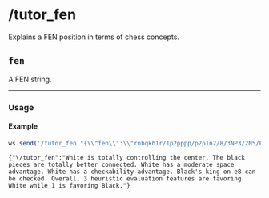 # /tutor_fen

Explains a FEN position in terms of chess concepts.

## `fen`

A FEN string.

---

### Usage

#### Example

```js
ws.send('/tutor_fen "{\\"fen\\":\\"rnbqkb1r/1p2pppp/p2p1n2/8/3NP3/2N5/PPP2PPP/R1BQKB1R w KQkq -\\"}"');
```

```text
{"\/tutor_fen":"White is totally controlling the center. The black pieces are totally better connected. White has a moderate space advantage. White has a checkability advantage. Black's king on e8 can be checked. Overall, 3 heuristic evaluation features are favoring White while 1 is favoring Black."}
```
